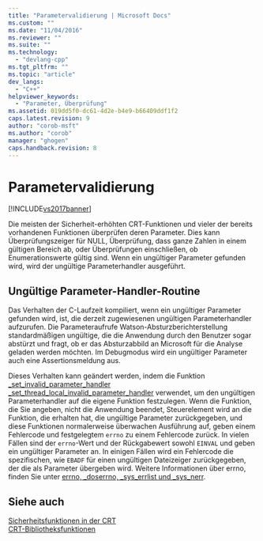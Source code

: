 ```yaml
---
title: "Parametervalidierung | Microsoft Docs"
ms.custom: ""
ms.date: "11/04/2016"
ms.reviewer: ""
ms.suite: ""
ms.technology: 
  - "devlang-cpp"
ms.tgt_pltfrm: ""
ms.topic: "article"
dev_langs: 
  - "C++"
helpviewer_keywords: 
  - "Parameter, Überprüfung"
ms.assetid: 019dd5f0-dc61-4d2e-b4e9-b66409ddf1f2
caps.latest.revision: 9
author: "corob-msft"
ms.author: "corob"
manager: "ghogen"
caps.handback.revision: 8
---
```

# Parametervalidierung
[!INCLUDE[vs2017banner](../assembler/inline/includes/vs2017banner.md)]

Die meisten der Sicherheit\-erhöhten CRT\-Funktionen und vieler der bereits vorhandenen Funktionen überprüfen deren Parameter.  Dies kann Überprüfungszeiger für NULL, Überprüfung, dass ganze Zahlen in einem gültigen Bereich ab, oder Überprüfungen einschließen, ob Enumerationswerte gültig sind.  Wenn ein ungültiger Parameter gefunden wird, wird der ungültige Parameterhandler ausgeführt.  
  
## Ungültige Parameter\-Handler\-Routine  
 Das Verhalten der C\-Laufzeit kompiliert, wenn ein ungültiger Parameter gefunden wird, ist, die derzeit zugewiesenen ungültigen Parameterhandler aufzurufen.  Die Parameteraufrufe Watson\-Absturzberichterstellung standardmäßigen ungültige, die die Anwendung durch den Benutzer sogar abstürzt und fragt, ob er das Absturzabbild an Microsoft für die Analyse geladen werden möchten.  Im Debugmodus wird ein ungültiger Parameter auch eine Assertionsmeldung aus.  
  
 Dieses Verhalten kann geändert werden, indem die Funktion [\_set\_invalid\_parameter\_handler \_set\_thread\_local\_invalid\_parameter\_handler](../c-runtime-library/reference/set-invalid-parameter-handler-set-thread-local-invalid-parameter-handler.md) verwendet, um den ungültigen Parameterhandler auf die eigene Funktion festzulegen.  Wenn die Funktion, die Sie angeben, nicht die Anwendung beendet, Steuerelement wird an die Funktion, die erhalten hat, die ungültige Parameter zurückgegeben, und diese Funktionen normalerweise überwachen Ausführung auf, geben einem Fehlercode und festgelegtem `errno` zu einem Fehlercode zurück.  In vielen Fällen sind der `errno`\-Wert und der Rückgabewert sowohl `EINVAL` und geben ein ungültiger Parameter an.  In einigen Fällen wird ein Fehlercode die spezifischen, wie `EBADF` für einen ungültigen Dateizeiger zurückgegeben, der die als Parameter übergeben wird.  Weitere Informationen über errno, finden Sie unter [errno, \_doserrno, \_sys\_errlist und \_sys\_nerr](../c-runtime-library/errno-doserrno-sys-errlist-and-sys-nerr.md).  
  
## Siehe auch  
 [Sicherheitsfunktionen in der CRT](../c-runtime-library/security-features-in-the-crt.md)   
 [CRT\-Bibliotheksfunktionen](../c-runtime-library/crt-library-features.md)